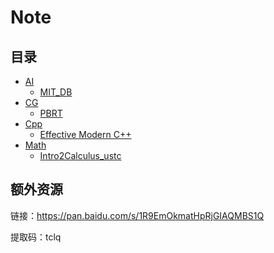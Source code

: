 # Note

## 目录

- [AI](https://github.com/Ubpa/Note/tree/master/AI) 
  - [MIT_DB](https://github.com/Ubpa/Note/tree/master/AI/MIT_DB) 
- [CG](https://github.com/Ubpa/Note/tree/master/CG)
  - [PBRT](https://github.com/Ubpa/Note/tree/master/CG/PBRT) 
- [Cpp](https://github.com/Ubpa/Note/tree/master/Cpp) 
  - [Effective Modern C++](https://github.com/Ubpa/Note/tree/master/Cpp/EffectiveModernCpp) 
- [Math](https://github.com/Ubpa/Note/blob/master/Math) 
  - [Intro2Calculus_ustc](https://github.com/Ubpa/Note/blob/master/Math/Intro2Calculus_ustc) 

## 额外资源

链接：https://pan.baidu.com/s/1R9EmOkmatHpRjGIAQMBS1Q 

提取码：tclq


